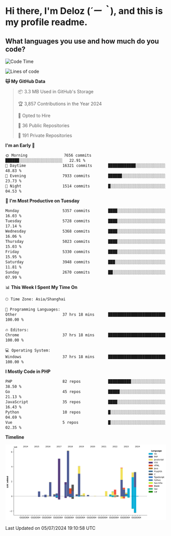 # **Hi there, I'm Deloz (*´ー｀*), and this is my profile readme.**

## **What languages you use and how much do you code?**

<!--START_SECTION:waka-->
![Code Time](http://img.shields.io/badge/Code%20Time-4%2C360%20hrs%2012%20mins-blue)

![Lines of code](https://img.shields.io/badge/From%20Hello%20World%20I%27ve%20Written-40.1%20million%20lines%20of%20code-blue)

**🐱 My GitHub Data** 

> 📦 3.3 MB Used in GitHub's Storage 
 > 
> 🏆 3,857 Contributions in the Year 2024
 > 
> 💼 Opted to Hire
 > 
> 📜 36 Public Repositories 
 > 
> 🔑 191 Private Repositories 
 > 
**I'm an Early 🐤** 

```text
🌞 Morning                7656 commits        ██████░░░░░░░░░░░░░░░░░░░   22.91 % 
🌆 Daytime                16321 commits       ████████████░░░░░░░░░░░░░   48.83 % 
🌃 Evening                7933 commits        ██████░░░░░░░░░░░░░░░░░░░   23.73 % 
🌙 Night                  1514 commits        █░░░░░░░░░░░░░░░░░░░░░░░░   04.53 % 
```
📅 **I'm Most Productive on Tuesday** 

```text
Monday                   5357 commits        ████░░░░░░░░░░░░░░░░░░░░░   16.03 % 
Tuesday                  5728 commits        ████░░░░░░░░░░░░░░░░░░░░░   17.14 % 
Wednesday                5368 commits        ████░░░░░░░░░░░░░░░░░░░░░   16.06 % 
Thursday                 5023 commits        ████░░░░░░░░░░░░░░░░░░░░░   15.03 % 
Friday                   5330 commits        ████░░░░░░░░░░░░░░░░░░░░░   15.95 % 
Saturday                 3948 commits        ███░░░░░░░░░░░░░░░░░░░░░░   11.81 % 
Sunday                   2670 commits        ██░░░░░░░░░░░░░░░░░░░░░░░   07.99 % 
```


📊 **This Week I Spent My Time On** 

```text
🕑︎ Time Zone: Asia/Shanghai

💬 Programming Languages: 
Other                    37 hrs 18 mins      █████████████████████████   100.00 % 

🔥 Editors: 
Chrome                   37 hrs 18 mins      █████████████████████████   100.00 % 

💻 Operating System: 
Windows                  37 hrs 18 mins      █████████████████████████   100.00 % 
```

**I Mostly Code in PHP** 

```text
PHP                      82 repos            ██████████░░░░░░░░░░░░░░░   38.50 % 
Go                       45 repos            █████░░░░░░░░░░░░░░░░░░░░   21.13 % 
JavaScript               35 repos            ████░░░░░░░░░░░░░░░░░░░░░   16.43 % 
Python                   10 repos            █░░░░░░░░░░░░░░░░░░░░░░░░   04.69 % 
Vue                      5 repos             █░░░░░░░░░░░░░░░░░░░░░░░░   02.35 % 
```



**Timeline**

![Lines of Code chart](https://raw.githubusercontent.com/deloz/deloz/main/assets/bar_graph.png)


 Last Updated on 05/07/2024 19:10:58 UTC
<!--END_SECTION:waka-->
